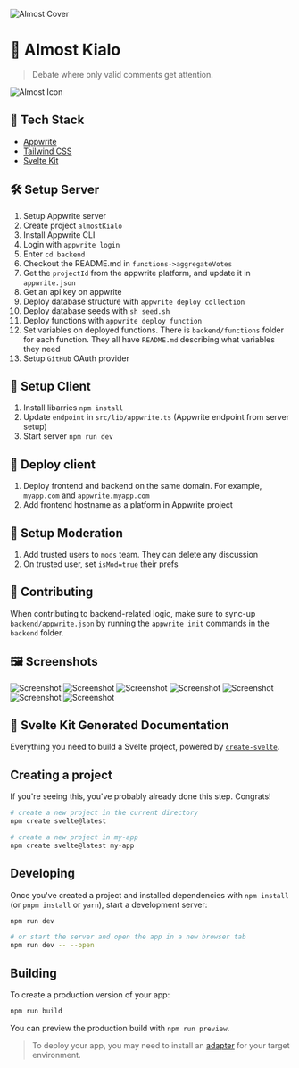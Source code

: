 ![Almost Cover](static/cover.png)

# 💬 Almost Kialo

> Debate where only valid comments get attention.

![Almost Icon](static/favicon.png)

## 🧰 Tech Stack

- [Appwrite](https://appwrite.io/)
- [Tailwind CSS](https://tailwindcss.com/)
- [Svelte Kit](https://kit.svelte.dev/)

## 🛠️ Setup Server

1. Setup Appwrite server
2. Create project `almostKialo`
3. Install Appwrite CLI
4. Login with `appwrite login`
5. Enter `cd backend`
6. Checkout the README.md in `functions->aggregateVotes`
7. Get the `projectId` from the appwrite platform, and update it in `appwrite.json`
8. Get an api key on appwrite
9. Deploy database structure with `appwrite deploy collection`
10. Deploy database seeds with `sh seed.sh`
11. Deploy functions with `appwrite deploy function`
12. Set variables on deployed functions. There is `backend/functions` folder for each function. They all have `README.md` describing what variables they need
13. Setup `GitHub` OAuth provider

## 👀 Setup Client

1. Install libarries `npm install`
2. Update `endpoint` in `src/lib/appwrite.ts` (Appwrite endpoint from server setup)
3. Start server `npm run dev`

## 🚀 Deploy client

1. Deploy frontend and backend on the same domain. For example, `myapp.com` and `appwrite.myapp.com`
2. Add frontend hostname as a platform in Appwrite project

## 🚨 Setup Moderation

1. Add trusted users to `mods` team. They can delete any discussion
2. On trusted user, set `isMod=true` their prefs

## 🤝 Contributing

When contributing to backend-related logic, make sure to sync-up `backend/appwrite.json` by running the `appwrite init` commands in the `backend` folder.

## 🖼️ Screenshots

![Screenshot](screenshots/ss1.png)
![Screenshot](screenshots/ss2.png)
![Screenshot](screenshots/ss3.png)
![Screenshot](screenshots/ss4.png)
![Screenshot](screenshots/ss5.png)
![Screenshot](screenshots/ss6.png)
![Screenshot](screenshots/ss7.png)

## 🤖 Svelte Kit Generated Documentation

Everything you need to build a Svelte project, powered by [`create-svelte`](https://github.com/sveltejs/kit/tree/master/packages/create-svelte).

## Creating a project

If you're seeing this, you've probably already done this step. Congrats!

```bash
# create a new project in the current directory
npm create svelte@latest

# create a new project in my-app
npm create svelte@latest my-app
```

## Developing

Once you've created a project and installed dependencies with `npm install` (or `pnpm install` or `yarn`), start a development server:

```bash
npm run dev

# or start the server and open the app in a new browser tab
npm run dev -- --open
```

## Building

To create a production version of your app:

```bash
npm run build
```

You can preview the production build with `npm run preview`.

> To deploy your app, you may need to install an [adapter](https://kit.svelte.dev/docs/adapters) for your target environment.
